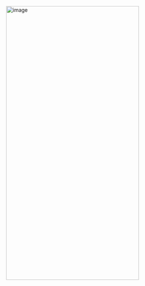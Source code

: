 <img width="360" height="743" alt="image" src="https://github.com/user-attachments/assets/3cd3f38f-6939-47c3-937a-4b22294c0c92" />
